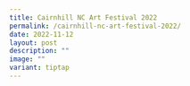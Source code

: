 ```yaml
---
title: Cairnhill NC Art Festival 2022
permalink: /cairnhill-nc-art-festival-2022/
date: 2022-11-12
layout: post
description: ""
image: ""
variant: tiptap
---
```

